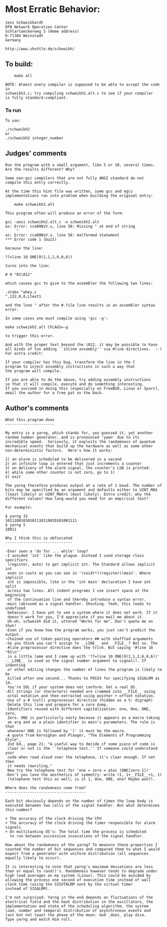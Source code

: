 # Most Erratic Behavior:

    Jens Schweikhardt
    DFN Network Operation Center
    Schlartaeckerweg 3 (Home address)
    D-71384 Weinstadt
    Germany

    http://www.shuttle.de/schweikh/


## To build:

        make all

	NOTE: Almost every compiler is supposed to be able to accept the code in
	schweikh2.c; try compiling schweikh2.alt.c to see if your compiler
	is fully standard-compliant.

### To run

    To use:

	./schweikh2
    or
	./schweikh2 integer_number

## Judges' comments

    Run the program with a small argument, like 5 or 10, several times.
    Are the results different? Why?

    Some non-gcc compilers that are not fully ANSI standard do not
    compile this entry correctly.

    At the time this hint file was written, some gcc and egcs
    implementations ran into problem when building the original entry:

	    make schweikh2.alt

    This program often will produce an error of the form:

	gcc -ansi schweikh2.alt.c -o schweikh2.alt
	as: Error: cca00NzV.s, line 58: Missing " at end of string
	     "
	as: Error: cca00NzV.s, line 58: malformed statement
	*** Error code 1 (bu21)

    because the line:

	??=line 10 ONE(O(1,1,2,6,0,6))

    turns into the line:

	# 9 "01\012"

    which causes gcc to give to the assembler the following two lines:

	.stabs "whey.c
	",132,0,0,Ltext1

    and the lone " after the #.file line results in an assembler syntax error.

    In some cases one must compile using 'gcc -g':

	make schweikh2.alt CFLAGS=-g

    to trigger this error.

    And with the proper text beyond the \012, it may be possible to have
    all kinds of fun adding ``inline assembly'' via #line directives.  :-)
    For extra credit:

	If your compiler has this bug, transform the line in the C
	program to inject assembly instructions in such a way that
	the program will compile.

	If you are able to do the above, try adding assembly instructions
	so that it will compile, execute and do something interesting.
    If you succeed in doing this (especially on FreeBSD, Linux or Sparc),
    email the author for a free pat on the back.

## Author's comments

    What this program does
    ----------------------

    My entry is a yarng, which stands for, you guessed it, yet another
    random number generator, and is pronounced 'yawn' due to its
    incredible speed.  Seriously, it exploits the randomness of quantum
    mechanical events that build up the hardware as well as some other
    non-deterministic factors.  Here's how it works:

    1) an alarm is scheduled to be delivered in a second
    2) an infinite loop is entered that just increments a counter
    3) on delivery of the alarm signal, the counter's LSB is printed.
    4) while some other counter is not zero, go to 1)
    5) exit

    The yarng therefore produces output at a rate of 1 baud. The number of
    bits may be specified by an argument and defaults either to UINT_MAX
    (least likely) or UINT_MAX+1 (most likely). Extra credit: why the
    different values? How long would you need for an empirical test?

    For example:

    $ yarng 32
    10111001010101110110010101001111
    $ yarng 5
    10011

    Why I think this is obfuscated
    ------------------------------

    -Ever seen a 'do for ... while' loop?
    -I avoided 'int' like the plague. Instead I used storage class specifiers
     (register, auto) to get implicit int. The Standard allows implicit int
     even in casts as you can see in '(void(*)(register))main'. Where implicit
     int is impossible, like in the 'int main' declaration I have int split
     across two lines. All indent programs I use insert space at the beginning
     of the continuation line and thereby introduce a syntax error.
    -main (ab)used as a signal handler. Shocking. Yeah, this leads to undefined
     behaviour. I have yet to see a system where it does not work. If it
     doesn't work for you, I'd appreciate if you mail me about it.
     Uh-oh, schweikh did it, uttered "Works for me". Don't quote me on that!
    -Even if you know how the program works, you just can't predict the output.
    -Chained use of token pasting operators ## with shuffled arguments
    -So you think you can't assign to __LINE__ and __FILE__? Not so. The
     #line preprocessor directive does the trick. But saying '#line 10 "01\n"'
     is a little lame and I came up with '??=line 10 ONE(O(1,1,2,6,0,6))'
    -__LINE__ is used as the signal number argument to signal(). If indenting
     or other editing changes the number of lines the program is likely to be
     killed after one second... Thanks to POSIX for specifying SIGALRM as 14.
     You're SOL if your system does not conform. Get a real OS.
    -All strings (or characters) needed are crammed into __FILE__ using
     octal notation and then extracted using pointer + offset notation.
    -Use of a # (null) preprocessor directive (hidden as a %: digraph)
     Delete this line and prepare for a core dump.
    -Identifiers reused with different capitalization: one, One, ONE, zero,
     Zero. ONE is particularly nasty because it appears as a macro taking
     an arg and as a plain identifier in main's parameters. The rule is that
     whenever ONE is followed by '(' it must be the macro.
    -A quote from Kernighan and Plauger, "The Elements of Programming Style",
     2nd Ed., page 21: "A useful way to decide if some piece of code is
     clear or not is the ``telephone test.'' If someone could understand your
     code when read aloud over the telephone, it's clear enough. If not then
     it needs rewriting."
     Now try the telephone test for 'one = zero = atoi (ONE[zero-1])'
    -Don't you love the aesthetics of symmetry: write (1, 1+__FILE__+1, 1)
     (telephone test this as well; is it 1, One, ONE, one? Maybe won?).

    Where does the randomness come from?
    ------------------------------------

    Each bit obviously depends on the number of times the loop body is
    executed between two calls of the signal handler. But what determines
    this number?

    + The accuracy of the clock driving the CPU
    + The accuracy of the clock driving the timer responsible for alarm signals
    + On multitasking OS's: The total time the process is scheduled
      to run between successive invocations of the signal handler.

    How about the randomness of the yarng? To measure these properties I
    counted the number of bit sequences and compared them to what I would
    expect from a generator with uniform distribution (all sequences
    equally likely to occur).

    It is interesting to note that yarng's maximum deviations are less
    than or equal to rand()'s. Randomness however tends to degrade under
    high load averages on my system (Linux). This could be avoided by
    allowing the process one second of execution time instead of wall
    clock time (using the SIGVTALRM sent by the virtual timer
    instead of SIGALRM).

    I'm not surprised. Yarng in the end depends on fluctuations of the
    electrical field and the heat distribution in the oscillators, the
    implementation and state of the scheduling algorithm, the system
    load, number and temporal distribution of asynchronous events and
    last but not least the phase of the moon. God _does_ play dice.
    Type yarng and watch Him roll.
